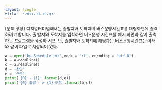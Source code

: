 ```yaml
---
layout: single
title:  "2021-03-15-Q3"
---
```


[문제 상황]
디지털터미널에서는 출발지와 도착지의 버스운행시간표를 대형화면에 출력하려고 합니다. 출
발지와 도착지를 입력하면 버스운행 시간표를 예시 화면과 같이 출력하는 프로그램을 작성하
시오. 단, 출발지와 도착지에 해당하는 버스운행시간표는 아래와 같이 파일로 저장되어 있다.
~~~python
a = open('busSchedule.txt',mode = 'rt', encoding = 'utf-8')
b = a.readline()
c = a.readline()
d = '용인'
e = '군산'
print('{0} - {1}'.format(d,e))
print('{0} 출발 --> {1} 도착'.format(b,c))
~~~

